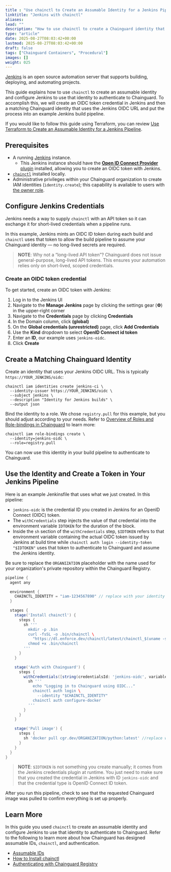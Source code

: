 ```yaml
---
title : "Use chainctl to Create an Assumable Identity for a Jenkins Pipeline"
linktitle: "Jenkins with chainctl"
aliases:
lead: ""
description: "How to use chainctl to create a Chainguard identity that can be assumed by a Jenkins Pipeline."
type: "article"
date: 2025-08-27T08:03:42+00:00
lastmod: 2025-08-27T08:03:42+00:00
draft: false
tags: ["Chainguard Containers", "Procedural"]
images: []
weight: 025
---
```


[Jenkins](https://www.jenkins.io/) is an open source automation server that supports building, deploying, and automating projects.

This guide explains how to use `chainctl` to create an assumable identity and configure Jenkins to use that identity to authenticate to Chainguard. To accomplish this, we will create an OIDC token credential in Jenkins and then a matching Chainguard identity that uses the Jenkins OIDC URL and put the process into an example Jenkins build pipeline.

If you would like to follow this guide using Terraform, you can review [Use Terraform to Create an Assumable Identity for a Jenkins Pipeline](/chainguard/administration/assumable-ids/identity-examples/jenkins-identity-terraform/).


## Prerequisites

- A running [Jenkins](https://www.jenkins.io/doc/pipeline/tour/getting-started/) instance.
    - This Jenkins instance should have the [**Open ID Connect Provider** plugin](https://plugins.jenkins.io/oidc-provider/) installed, allowing you to create an OIDC token with Jenkins.
- [`chainctl`](https://edu.chainguard.dev/chainguard/chainctl-usage/how-to-install-chainctl/) installed locally.
- Administrative privileges within your Chainguard organization to create IAM identities (`identity.create`); this capability is available to users with [the owner role](https://edu.chainguard.dev/chainguard/administration/iam-organizations/roles-role-bindings/capabilities-reference/#chainguard-role-capabilities).


## Configure Jenkins Credentials

Jenkins needs a way to supply `chainctl` with an API token so it can exchange it for short-lived credentials when a pipeline runs.

In this example, Jenkins mints an OIDC ID token during each build and `chainctl` uses that token to allow the build pipeline to assume your Chainguard identity — no long-lived secrets are required.

> **NOTE**: Why not a “long-lived API token”? Chainguard does not issue general-purpose, long-lived API tokens. This ensures your automation relies only on short-lived, scoped credentials.


### Create an OIDC token credential

To get started, create an OIDC token with Jenkins:

1. Log in to the Jenkins UI
2. Navigate to the **Manage Jenkins** page by clicking the settings gear (**⚙**) in the upper-right corner
3. Navigate to the **Credentials** page by clicking **Credentials**
4. In the Domain column, click **(global)**
5. On the **Global credentials (unrestricted)** page, click **Add Credentials**
6. Use the **Kind** dropdown to select **OpenID Connect id token**
7. Enter an **ID**, our example uses `jenkins-oidc`.
8. Click **Create**


## Create a Matching Chainguard Identity

Create an identity that uses your Jenkins OIDC URL. This is typically `https://YOUR_JENKINS/oidc`:

```shell
chainctl iam identities create jenkins-ci \
  --identity-issuer https://YOUR_JENKINS/oidc \
  --subject jenkins \
  --description "Identity for Jenkins builds" \
  --output json
```

Bind the identity to a role. We chose `registry.pull` for this example, but you should adjust according to your needs. Refer to [Overview of Roles and Role-bindings in Chainguard](https://edu.chainguard.dev/chainguard/administration/iam-organizations/roles-role-bindings/roles-role-bindings/) to learn more:

```shell
chainctl iam role-bindings create \
  --identity=jenkins-oidc \
  --role=registry.pull
```

You can now use this identity in your build pipeline to authenticate to Chainguard.


## Use the Identity and Create a Token in Your Jenkins Pipeline

Here is an example Jenkinsfile that uses what we just created. In this pipeline:

- `jenkins-oidc` is the credential ID you created in Jenkins for an OpenID Connect (OIDC) token.
- The `withCredentials` step injects the value of that credential into the environment variable `IDTOKEN` for the duration of the block.
- Inside the `sh` section of the `withCredentials` step, `$IDTOKEN` refers to that environment variable containing the actual OIDC token issued by Jenkins at build time while `chainctl auth login --identity-token "$IDTOKEN"` uses that token to authenticate to Chainguard and assume the Jenkins identity.

Be sure to replace the `ORGANIZATION` placeholder with the name used for your organization's private repository within the Chainguard Registry.


```groovy
pipeline {
  agent any

  environment {
    CHAINCTL_IDENTITY = "iam-1234567890" // replace with your identity ID
  }

  stages {
    stage('Install chainctl') {
      steps {
        sh '''
          mkdir -p .bin
          curl -fsSL -o .bin/chainctl \
            "https://dl.enforce.dev/chainctl/latest/chainctl_$(uname -s | tr '[:upper:]' '[:lower:]')_$(uname -m | sed 's/aarch64/arm64/; s/x86_64/amd64/')"
          chmod +x .bin/chainctl
        '''
      }
    }

    stage('Auth with Chainguard') {
      steps {
        withCredentials([string(credentialsId: 'jenkins-oidc', variable: 'IDTOKEN')]) {
          sh '''
            echo "Logging in to Chainguard using OIDC..."
            chainctl auth login \
              --identity "$CHAINCTL_IDENTITY"
            chainctl auth configure-docker
          '''
        }
      }
    }

    stage('Pull image') {
      steps {
        sh 'docker pull cgr.dev/ORGANIZATION/python:latest' //replace with your org
      }
    }
  }
}
```

> **NOTE**: `$IDTOKEN` is not something you create manually; it comes from the Jenkins credentials plugin at runtime. You just need to make sure that you created the credential in Jenkins with ID `jenkins-oidc` and that the credential type is OpenID Connect ID token.

After you run this pipeline, check to see that the requested Chainguard image was pulled to confirm everything is set up properly.

## Learn More

In this guide you used `chainctl` to create an assumable identity and configure Jenkins to use that identity to authenticate to Chainguard. Refer to the following to learn more about how Chainguard has designed assumable IDs, `chainctl`, and authentication.

- [Assumable IDs](/chainguard/administration/assumable-ids/)
- [How to Install chainctl](/chainguard/chainctl-usage/how-to-install-chainctl/)
- [Authenticating with Chainguard Registry](/chainguard/chainguard-images/chainguard-registry/authenticating/)

